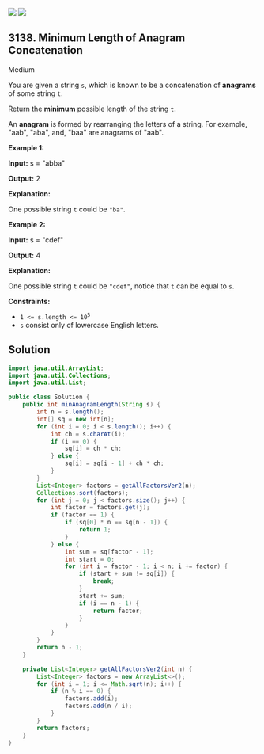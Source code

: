 [![](https://img.shields.io/github/stars/javadev/LeetCode-in-Java?label=Stars&style=flat-square)](https://github.com/javadev/LeetCode-in-Java)
[![](https://img.shields.io/github/forks/javadev/LeetCode-in-Java?label=Fork%20me%20on%20GitHub%20&style=flat-square)](https://github.com/javadev/LeetCode-in-Java/fork)

## 3138\. Minimum Length of Anagram Concatenation

Medium

You are given a string `s`, which is known to be a concatenation of **anagrams** of some string `t`.

Return the **minimum** possible length of the string `t`.

An **anagram** is formed by rearranging the letters of a string. For example, "aab", "aba", and, "baa" are anagrams of "aab".

**Example 1:**

**Input:** s = "abba"

**Output:** 2

**Explanation:**

One possible string `t` could be `"ba"`.

**Example 2:**

**Input:** s = "cdef"

**Output:** 4

**Explanation:**

One possible string `t` could be `"cdef"`, notice that `t` can be equal to `s`.

**Constraints:**

*   <code>1 <= s.length <= 10<sup>5</sup></code>
*   `s` consist only of lowercase English letters.

## Solution

```java
import java.util.ArrayList;
import java.util.Collections;
import java.util.List;

public class Solution {
    public int minAnagramLength(String s) {
        int n = s.length();
        int[] sq = new int[n];
        for (int i = 0; i < s.length(); i++) {
            int ch = s.charAt(i);
            if (i == 0) {
                sq[i] = ch * ch;
            } else {
                sq[i] = sq[i - 1] + ch * ch;
            }
        }
        List<Integer> factors = getAllFactorsVer2(n);
        Collections.sort(factors);
        for (int j = 0; j < factors.size(); j++) {
            int factor = factors.get(j);
            if (factor == 1) {
                if (sq[0] * n == sq[n - 1]) {
                    return 1;
                }
            } else {
                int sum = sq[factor - 1];
                int start = 0;
                for (int i = factor - 1; i < n; i += factor) {
                    if (start + sum != sq[i]) {
                        break;
                    }
                    start += sum;
                    if (i == n - 1) {
                        return factor;
                    }
                }
            }
        }
        return n - 1;
    }

    private List<Integer> getAllFactorsVer2(int n) {
        List<Integer> factors = new ArrayList<>();
        for (int i = 1; i <= Math.sqrt(n); i++) {
            if (n % i == 0) {
                factors.add(i);
                factors.add(n / i);
            }
        }
        return factors;
    }
}
```